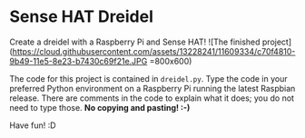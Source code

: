 # Sense HAT Dreidel
Create a dreidel with a Raspberry Pi and Sense HAT!
![The finished project](https://cloud.githubusercontent.com/assets/13228241/11609334/c70f4810-9b49-11e5-8e23-b7430c69f21e.JPG =800x600)

The code for this project is contained in ```dreidel.py```. Type the code in your preferred Python environment on a Raspberry Pi running the latest Raspbian release. There are comments in the code to explain what it does; you do not need to type those. **No copying and pasting! :-)** 

Have fun! :D
